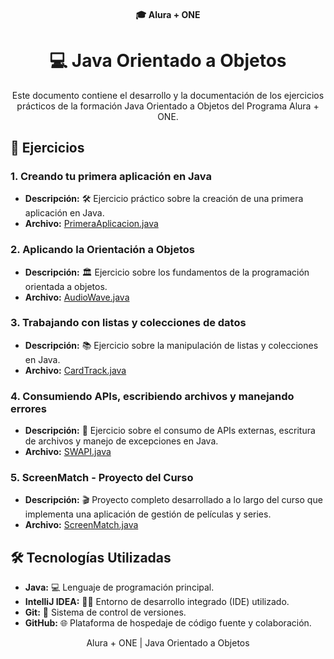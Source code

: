 <h4 align="center">
  🎓 Alura + ONE
</h4>

<h1 align="center">
  💻 Java Orientado a Objetos
</h1>

<p align="center">
  Este documento contiene el desarrollo y la documentación de los ejercicios prácticos de la formación Java Orientado a Objetos del Programa Alura + ONE.
</p>

## 📝 Ejercicios

### 1. Creando tu primera aplicación en Java
- **Descripción:** 🛠 Ejercicio práctico sobre la creación de una primera aplicación en Java.
- **Archivo:** [PrimeraAplicacion.java](./1-CreandoPrimeraAplicacion/PrimeraAplicacion/src)

### 2. Aplicando la Orientación a Objetos
- **Descripción:** 🏛 Ejercicio sobre los fundamentos de la programación orientada a objetos.
- **Archivo:** [AudioWave.java](./2-AplicandoPOO/Desafio2/src/com/thiagov2a/audiowave/AudioWave.java)

### 3. Trabajando con listas y colecciones de datos
- **Descripción:** 📚 Ejercicio sobre la manipulación de listas y colecciones en Java.
- **Archivo:** [CardTrack.java](./3-TrabajandoConListas/Desafio3/src/com/thiagov2a/cardtrack/CardTrack.java)

### 4. Consumiendo APIs, escribiendo archivos y manejando errores
- **Descripción:** 🔌 Ejercicio sobre el consumo de APIs externas, escritura de archivos y manejo de excepciones en Java.
- **Archivo:** [SWAPI.java](./4-ConsumiendoAPIs/Desafio4/src/com/thiagov2a/starwarsapi/SWAPI.java)

### 5. ScreenMatch - Proyecto del Curso
- **Descripción:** 🎬 Proyecto completo desarrollado a lo largo del curso que implementa una aplicación de gestión de películas y series.
- **Archivo:** [ScreenMatch.java](./6-ScreenMatch/ScreenMatch/src/com/thiagov2a/screenmatch)

## 🛠 Tecnologías Utilizadas
- **Java:** 💻 Lenguaje de programación principal.
- **IntelliJ IDEA:** 🧑‍💻 Entorno de desarrollo integrado (IDE) utilizado.
- **Git:** 🌳 Sistema de control de versiones.
- **GitHub:** 🌐 Plataforma de hospedaje de código fuente y colaboración.
  
<p align="center">
  Alura + ONE | Java Orientado a Objetos
</p>
